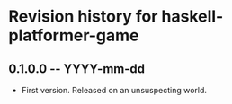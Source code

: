 # Revision history for haskell-platformer-game

## 0.1.0.0 -- YYYY-mm-dd

* First version. Released on an unsuspecting world.
